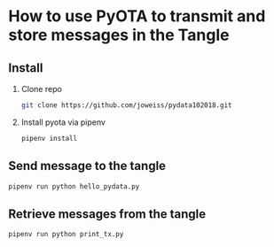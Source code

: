 # How to use PyOTA to transmit and store messages in the Tangle

## Install

1. Clone repo

   ```bash
   git clone https://github.com/joweiss/pydata102018.git
   ```

2. Install pyota via pipenv

   ```python
   pipenv install
   ```

## Send message to the tangle

```python
pipenv run python hello_pydata.py
```

## Retrieve messages from the tangle

```python
pipenv run python print_tx.py
```
